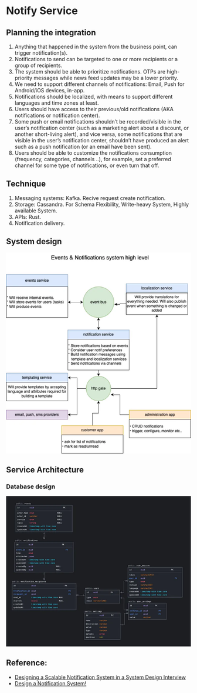 # Notify Service

## Planning the integration

1. Anything that happened in the system from the business point, can trigger notification(s).
2. Notifications to send can be targeted to one or more recipients or a group of recipients.
3. The system should be able to prioritize notifications. OTPs are high-priority messages while news feed updates may be a lower priority.
4. We need to support different channels of notifications: Email, Push for Android/iOS devices, in-app.
5. Notifications should be localized, with means to support different languages and time zones at least.
6. Users should have access to their previous/old notifications (AKA notifications or notification center).
7. Some push or email notifications shouldn’t be recorded/visible in the user’s notification center (such as a marketing alert about a discount, or another short-living alert), and vice versa, some notifications that are visible in the user’s notification center, shouldn’t have produced an alert such as a push notification (or an email have been sent).
8. Users should be able to customize the notifications consumption (frequency, categories, channels ..), for example, set a preferred channel for some type of notifications, or even turn that off.

## Technique

1. Messaging systems: Kafka. Recive request create notification.
2. Storage: Cassandra. For Schema Flexibility, Write-heavy System, Highly available System.
3. APIs: Rust.
4. Notification delivery.

## System design

![System design](assets/images/system.png)

## Service Architecture

### Database design

![database design](assets/images/database_design.png)

## Reference:

- [Designing a Scalable Notification System in a System Design Interview](https://www.linkedin.com/pulse/design-notification-system-omar-ismail/)
- [Design a Notification System!](https://blog.devgenius.io/a-notification-system-is-a-critical-part-of-many-applications-and-platforms-enabling-users-to-stay-49540ac45a89)
